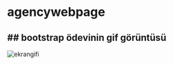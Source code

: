 # agencywebpage
## ## bootstrap ödevinin gif görüntüsü
![ekrangifi](https://github.com/hanifebilgili/agencywebpage/blob/main/agencypage.gif)
